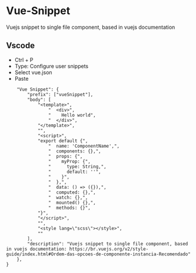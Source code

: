 # Vue-Snippet
Vuejs snippet to single file component, based in vuejs documentation
## Vscode
- Ctrl + P
- Type: Configure user snippets
- Select vue.json
- Paste

```{
	"Vue Snippet": {
		"prefix": ["vueSnippet"],
		"body": [
			"<template>",
				"  <div>",
				"    Hello world",
				"  </div>",
			"</template>",
			"",
			"<script>",
			"export default {",
				"  name: 'ComponentName',",
				"  components: {},",
				"  props: {",
				"    myProp: {",
			 	"      type: String,",
				"      default: ''",
				"    }",
				"  },",
				"  data: () => ({}),",
				"  computed: {},",
				"  watch: {},",
				"  mounted() {},",
				"  methods: {}",
			"}",
			"</script>",
			"",
			"<style lang=\"scss\"></style>",
			""
		],
		"description": "Vuejs snippet to single file component, based in vuejs documentation: https://br.vuejs.org/v2/style-guide/index.html#Ordem-das-opcoes-de-componente-instancia-Recomendado"
	},
}
